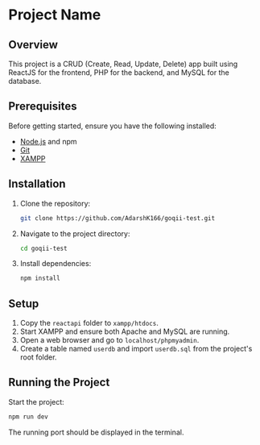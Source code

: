 # Project Name

## Overview
This project is a CRUD (Create, Read, Update, Delete) app built using ReactJS for the frontend, PHP for the backend, and MySQL for the database.

## Prerequisites
Before getting started, ensure you have the following installed:
- [Node.js](https://nodejs.org/) and npm
- [Git](https://git-scm.com/)
- [XAMPP](https://www.apachefriends.org/index.html)

## Installation
1. Clone the repository:
   ```bash
   git clone https://github.com/AdarshK166/goqii-test.git
   ```
2. Navigate to the project directory:
   ```bash
   cd goqii-test
   ```
3. Install dependencies:
   ```bash
   npm install
   ```

## Setup
1. Copy the `reactapi` folder to `xampp/htdocs`.
2. Start XAMPP and ensure both Apache and MySQL are running.
3. Open a web browser and go to `localhost/phpmyadmin`.
4. Create a table named `userdb` and import `userdb.sql` from the project's root folder.

## Running the Project
Start the project:
```bash
npm run dev
```
The running port should be displayed in the terminal.
